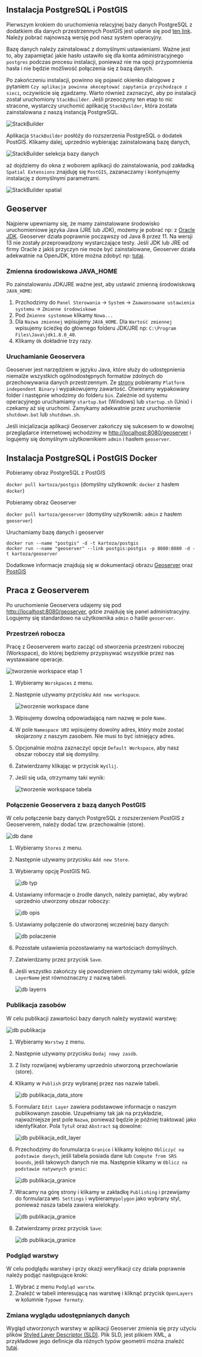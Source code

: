 ## Instalacja PostgreSQL i PostGIS

Pierwszym krokiem do uruchomienia relacyjnej bazy danych PostgreSQL z dodatkiem dla danych przestrzennych PostGIS jest
udanie się pod [ten link](https://www.postgresql.org/download/). Należy pobrać najnowszą wersję pod nasz system
operacyjny. 

Bazę danych należy zainstalować z domyślnymi ustawieniami. Ważne jest to, aby zapamiętać jakie hasło ustawiło się dla 
konta administracyjnego `postgres` podczas procesu instalacji, ponieważ nie ma opcji przypomnienia hasła i nie będzie
możliwość połączenia się z bazą danych.

Po zakończeniu instalacji, powinno się pojawić okienko dialogowe z pytaniem `Czy aplikacja powinna akeceptować zapytania
przychodzące z sieci`, oczywiście się zgadzamy. Warto również zaznaczyć, aby po instalacji został uruchomiony `StackBuilder`.
Jeśli przeoczymy ten etap to nic stracone, wystarczy uruchomić aplikację `StackBuilder`, która została zainstalowana z naszą 
instancją PostgreSQL.

![StackBuilder](docs/stackbuilder.PNG)

Aplikacja `StackBuilder` posłóży do rozszerzenia PostgreSQL o dodatek PostGIS. Klikamy dalej, uprzednio wybierając zainstalowaną bazę danych,

![StackBuilder selekcja bazy danych](docs/stackbuilder_db_selection.PNG)
 
aż dojdziemy do okna z woborem aplikacji do zainstalowania, pod zakładką `Spatial Extensions` znajduję się `PostGIS`, zazanaczamy i kontynujemy instalację
z domyślnymi parametrami.

![StackBuilder spatial](docs/stackbuilder_spatial.PNG)

## Geoserver
Najpierw upewniamy się, że mamy zainstalowane środowisko uruchomieniowe języka Java (JRE lub JDK), możemy je pobrać np: z 
[Oracle JDK](https://www.oracle.com/technetwork/java/javase/downloads/index.html). Geoserver działa poprawnie począwszy od Java 8 przez 11. 
Na wersji 13 nie zostały przeprowadzony wystarczające testy. Jeśli JDK lub JRE od firmy Oracle z jakiś przyczyn nie może być zainstalowane, Geoserver działa
adekwatnie na OpenJDK, które można zdobyć np: [tutaj](https://adoptopenjdk.net/).

### Zmienna środowiskowa JAVA_HOME

Po zainstalowaniu JDK/JRE ważne jest, aby ustawić zmienną środowiskową `JAVA_HOME`:
1. Przchodzimy do `Panel Sterowania` -> `System` -> `Zaawansowane ustawienia systemu` -> `Zmienne środowiskowe`
2. Pod `Zmienne systemowe` klikamy  `Nowa...`
3. Dla `Nazwa zmiennej` wpisujemy `JAVA_HOME`. Dla `Wartość zmiennej` wpisujemy ścieżkę do głównego folderu JDK/JRE np:
`C:\Program Files\Java\jdk1.8.0_40`.
4. Klikamy `Ok` dokładnie trzy razy.

### Uruchamianie Geoservera

Geoserver jest narzędziem w języku Java, które służy do udostępnienia niemalże wszystkich ogólnodostępnych formatów zdolnych 
do przechowywania danych przestrzennym. Ze [strony](http://geoserver.org/release/stable/) pobieramy `Platform independent Binary` 
i wypakowujemy zawartość. Otwieramy wypakowany folder i następnie whodzimy do folderu `bin`. Zależnie od systemu operacyjnego uruchamiamy 
`startup.bat` (Windows) lub `startup.sh` (Unix) i czekamy aż się uruchomi. Zamykamy adekwatnie przez uruchomienie `shutdown.bat`
lub `shutdown.sh`.  

Jeśli inicjalizacja aplikacji Geoserver zakończy się sukcesem to w dowolnej przeglądarce internetowej wchodzimy w 
[http://localhost:8080/geoserver](http://localhost:8080/geoserver) i logujemy się domyślnym użytkownikiem `admin` i hasłem `geoserver`.

## Instalacja PostgreSQL i PostGIS Docker

Pobieramy obraz PostgreSQL z PostGIS <br />

`docker pull kartoza/postgis` (domyślny użytkownik: `docker` z hasłem `docker`)

Pobieramy obraz Geoserver <br />

`docker pull kartoza/geoserver` (domyślny użytkownik: `admin` z hasłem `geoserver`)

Uruchamiamy bazę danych i geoserver <br />

`docker run --name "postgis" -d -t kartoza/postgis` <br />
`docker run --name "geoserver" --link postgis:postgis -p 8080:8080 -d -t kartoza/geoserver`

Dodatkowe informacje znajdują się w dokumentacji obrazu [Geoserver](https://hub.docker.com/r/kartoza/geoserver/) oraz 
[PostGIS](https://hub.docker.com/r/kartoza/postgis)

## Praca z Geoserverem

Po uruchomienie Geoservera udajemy się pod [http://localhost:8080/geoserver](http://localhost:8080/geoserver), gdzie znajduję się
panel administracyjny. Logujemy się standardowo na użytkownika `admin` o haśle `geoserver`.

### Przestrzeń robocza

Pracę z Geoserverem warto zacząć od stworzenia przestrzeni roboczej (Workspace), do której będziemy przypisywać wszystkie 
przez nas wystawaiane operacje.

![tworzenie workspace etap 1](docs/workspace_1.png)

1. Wybieramy `Worskpaces` z menu.
2. Następnie używamy przycisku `Add new workspace`.

   ![tworzenie workspace dane](docs/workspace_2.png)

3. Wpisujemy dowolną odpowiadającą nam nazwę w pole `Name`.
4. W pole `Namespace URI` wpisujemy dowolny adres, który może zostać skojarzony z naszym zasobem. 
Nie musi to być istniejący adres.
5. Opcjonalnie można zaznaczyć opcje `Default Workspace`, aby nasz obszar roboczy stał się domyślny.
6. Zatwierdzamy klikając w przycisk `Wyślij`.
7. Jeśli się uda, otrzymamy taki wynik: <br />

    ![tworzenie workspace tabela](docs/workspace_3.png)

### Połączenie Geoservera z bazą danych PostGIS

W celu połączenie bazy danych PostgreSQL z rozszerzeniem PostGIS z Geoserverem, należy dodać tzw. przechowalnie (store).

![db dane](docs/store_1.png)

1. Wybieramy `Stores` z menu.
2. Następnie używamy przycisku `Add new Store`.
3. Wybieramy opcję PostGIS NG.

   ![db typ](docs/store_2.png)

4. Ustawiamy informacje o źrodle danych, należy pamiętać, aby wybrać uprzednio utworzony obszar roboczy:

   ![db opis](docs/store_3.png)

5. Ustawiamy połączenie do utworzonej wcześniej bazy danych:

   ![db polaczenie](docs/store_4.png)

6. Pozostałe ustawienia pozostawiamy na wartościach domyślnych.
7. Zatwierdzamy przez przycisk `Save`.
8. Jeśli wszystko zakończy się powodzeniem otrzymamy taki widok, gdzie `LayerName` jest równoznaczny z nazwą tabeli.

   ![db layerrs](docs/store_5.png)

### Publikacja zasobów

W celu publikacji zawartości bazy danych należy wystawić warstwę:

![db publikacja](docs/layers_1.png)

1. Wybieramy `Warstwy` z menu.
2. Następnie używamy przycisku `Dodaj nowy zasób`.
3. Z listy rozwijanej wybieramy uprzednio utworzoną przechowlanie (store).
4. Klikamy w `Publish` przy wybranej przez nas nazwie tabeli.

    ![db publikacja_data_store](docs/layers_2.png)
    
5. Formularz `Edit Layer` zawiera podstawowe informacje o naszym publikowanyn zasobie. Uzupełniamy tak jak na przykładzie, najważniejsze 
jest pole `Nazwa`, ponieważ będzie je później traktować jako identyfikator. Pola `Tytuł` oraz `Abstract` są dowolne:

    ![db publikacja_edit_layer](docs/layers_3.png)

6. Przechodzimy do forumularza `Granice` i klikamy kolejno `Obliczyć na podstawie danych`, jeśli tabela posiada dane lub 
`Compute from SRS bounds`, jeśli takowych danych nie ma. Następnie klikamy w `Oblicz na podstawie natywnych granic`:
    
    ![db publikacja_granice](docs/layers_4.png) 
    
7. Wracamy na górę strony i klikamy w zakładkę `Publishing` i przewijamy do formularza `WMS Settings` i wybieramy`polygon`
jako wybrany styl, ponieważ nasza tabela zawiera wielokąty.

    ![db publikacja_granice](docs/layers_5.png)

8. Zatwierdzamy przez przycisk `Save`:

    ![db publikacja_granice](docs/layers_6.png) 

### Podgląd warstwy

W celu podglądu warstwy i przy okazji weryfikacji czy działa poprawnie należy podjąć następujące kroki:
1. Wybrać z menu `Podgląd warstw`.
2. Znaleźć w tabeli interesującą nas warstwę i kliknąć przycisk `OpenLayers` w kolumnie `Typowe formaty`.

### Zmiana wyglądu udostępnianych danych

Wygląd utworzonych warstwy w aplikacji Geoserver zmienia się przy użyciu plików 
[Styled Layer Descriptor (SLD)](https://docs.geoserver.org/stable/en/user/styling/sld/reference/index.html#sld-reference).
Plik SLD, jest plikiem XML, a przykładowe jego definicje dla różnych typów geometrii można znaleźć 
[tutaj](https://docs.geoserver.org/stable/en/user/styling/sld/cookbook/index.html).